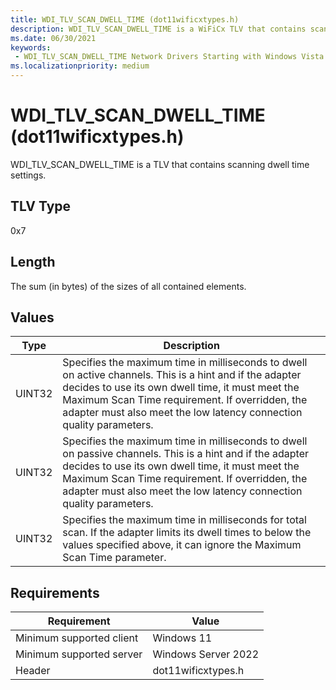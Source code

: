 ```yaml
---
title: WDI_TLV_SCAN_DWELL_TIME (dot11wificxtypes.h)
description: WDI_TLV_SCAN_DWELL_TIME is a WiFiCx TLV that contains scanning dwell time settings.
ms.date: 06/30/2021
keywords:
 - WDI_TLV_SCAN_DWELL_TIME Network Drivers Starting with Windows Vista
ms.localizationpriority: medium
---
```


# WDI\_TLV\_SCAN\_DWELL\_TIME (dot11wificxtypes.h)


WDI\_TLV\_SCAN\_DWELL\_TIME is a TLV that contains scanning dwell time settings.

## TLV Type


0x7

## Length


The sum (in bytes) of the sizes of all contained elements.

## Values


| Type   | Description                                                                                                                                                                           |
|--------|---------------------------------------------------------------------------------------------------------------------------------------------------------------------------------------|
| UINT32 | Specifies the maximum time in milliseconds to dwell on active channels. This is a hint and if the adapter decides to use its own dwell time, it must meet the Maximum Scan Time requirement. If overridden, the adapter must also meet the low latency connection quality parameters. |
| UINT32 | Specifies the maximum time in milliseconds to dwell on passive channels. This is a hint and if the adapter decides to use its own dwell time, it must meet the Maximum Scan Time requirement. If overridden, the adapter must also meet the low latency connection quality parameters.|
| UINT32 | Specifies the maximum time in milliseconds for total scan. If the adapter limits its dwell times to below the values specified above, it can ignore the Maximum Scan Time parameter.          |

 

## Requirements

|Requirement|Value|
|--- |--- |
|Minimum supported client|Windows 11|
|Minimum supported server|Windows Server 2022|
|Header|dot11wificxtypes.h|

 

 






